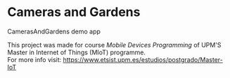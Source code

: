# Cameras and Gardens
CamerasAndGardens demo app

This project was made for course _Mobile Devices Programming_ of UPM'S Master in Internet of Things (MIoT) programme. \
For more info visit: https://www.etsist.upm.es/estudios/postgrado/Master-IoT
